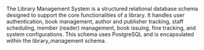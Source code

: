 The Library Management System is a structured relational database schema designed to support the core functionalities of a library. It handles user authentication, book management, author and publisher tracking, staff scheduling, member (reader) management, book issuing, fine tracking, and system configurations. This schema uses PostgreSQL and is encapsulated within the library_management schema.
